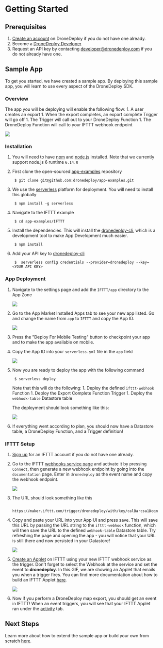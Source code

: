 # Getting Started

## Prerequisites

1. [Create an account](https://www.dronedeploy.com/signup.html) on DroneDeploy if you do not have one already.
2. Become a [DroneDeploy Developer](../readme/developer.md)
3. Request an API key by contacting [developer@dronedeploy.com](mailto:developer@dronedeploy.com) if you do not already have one.

## Sample App

To get you started, we have created a sample app. By deploying this sample app, you will learn to use every aspect of the DroneDeploy SDK.

### Overview

The app you will be deploying will enable the following flow: 1. A user creates an export 1. When the export completes, an export complete Trigger will go off 1. The Trigger will call out to your DroneDeploy Function 1. The DroneDeploy Function will call to your IFTTT webhook endpoint

![](../../.gitbook/assets/ifttt-flow%20%282%29.png)

### Installation

1. You will need to have [npm](https://www.npmjs.com/) and [node.js](https://nodejs.org/en/) installed. Note that we currently support node.js 6 runtime `6.14.0`
2. First clone the open-sourced [app-examples](https://github.com/dronedeploy/app-examples) repository

   ```text
    $ git clone git@github.com:dronedeploy/app-examples.git
   ```

3. We use the [serverless](https://serverless.com/) platform for deployment. You will need to install this globally

   ```text
    $ npm install -g serverless
   ```

4. Navigate to the IFTTT example

   ```text
    $ cd app-examples/IFTTT
   ```

5. Install the dependencies. This will install the [dronedeploy-cli](dronedeploy-cli.md), which is a development tool to make App Development much easier.

   ```text
    $ npm install
   ```

6. Add your API key to [dronedeploy-cli](dronedeploy-cli.md)

   ```text
    $  serverless config credentials --provider=dronedeploy --key=<YOUR API KEY>
   ```

### App Deployment

1. Navigate to the settings page and add the `IFTTT/app` directory to the App Zone

   ![](../../.gitbook/assets/ifttt-sample-settings%20%282%29.gif)

2. Go to the App Market Installed Apps tab to see your new app listed. Go and change the name from `app` to `IFTTT` and copy the App ID.

   ![](../../.gitbook/assets/ifttt-sample-app-id%20%282%29.gif)

3. Press the "Deploy For Mobile Testing" button to checkpoint your app and to make the app available on mobile.
4. Copy the App ID into your `serverless.yml` file in the `app` field

   ![](../../.gitbook/assets/ifttt-sample-app-id-serverless2%20%282%29.gif)

5. Now you are ready to deploy the app with the following command

   ```text
    $ serverless deploy
   ```

   Note that this will do the following: 1. Deploy the defined `ifttt-webhook` Function 1. Deploy the Export Complete Function Trigger 1. Deploy the `webhook-table` Datastore table

   The deployment should look something like this:

   ![](../../.gitbook/assets/ifttt-sample-deploy%20%282%29.gif)

6. If everything went according to plan, you should now have a Datastore table, a DroneDeploy Function, and a Trigger definition!

### IFTTT Setup

1. [Sign up](https://ifttt.com/join) for an IFTTT account if you do not have one already.
2. Go to the IFTTT [webhooks service page](https://ifttt.com/maker_webhooks) and activate it by pressing `Connect`, then generate a new webhook endpoint by going into the `documentation` page. Enter in `dronedeploy` as the event name and copy the webhook endpoint.

   ![](../../.gitbook/assets/ifttt-sample-webhook%20%282%29.gif)

3. The URL should look something like this

   ```text
    https://maker.ifttt.com/trigger/dronedeploy/with/key/calBarcsa1DcqmSN9_D1acb
   ```

4. Copy and paste your URL into your App UI and press save. This will save this URL by passing the URL string to the `ifttt-webhook` function, which will then save the URL to the defined `webhook-table` Datastore table. Try refreshing the page and opening the app - you will notice that your URL is still there and now persisted in your Datastore!

   ![](../../.gitbook/assets/ifttt-sample-save%20%282%29.gif)

5. [Create an Applet](https://ifttt.com/create) on IFTTT using your new IFTTT webhook service as the trigger. Don't forget to select the Webhook at the service and set the event to **dronedeploy**. In this GIF, we are showing an Applet that emails you when a trigger fires. You can find more documentation about how to build an IFTTT Applet [here](https://ifttt.com/blog/2017/05/how-to-build-an-applet).

   ![](../../.gitbook/assets/ifttt-applet%20%282%29.gif)

6. Now if you perform a DroneDeploy map export, you should get an event in IFTTT! When an event triggers, you will see that your IFTTT Applet ran under the [activity](https://ifttt.com/activity) tab.

## Next Steps

Learn more about how to extend the sample app or build your own from scratch [here](app-development.md).

